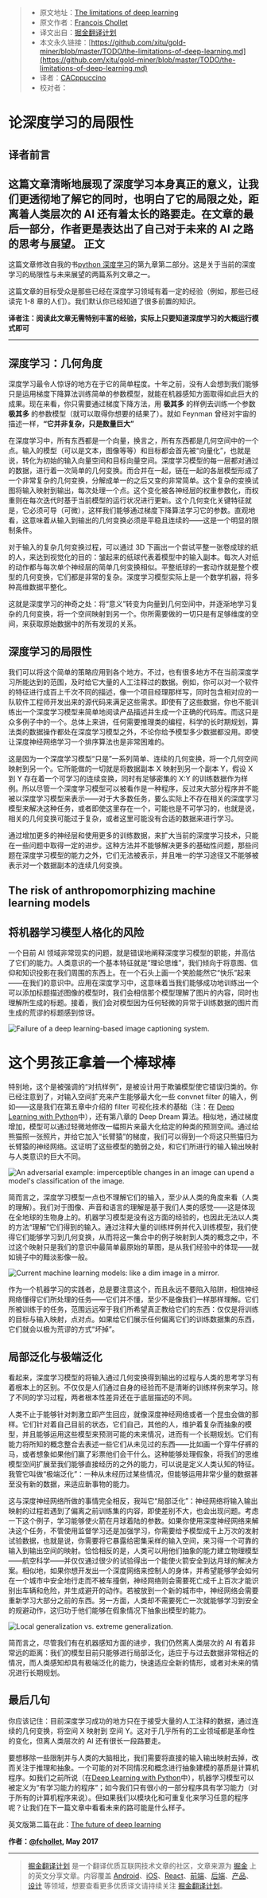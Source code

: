 
> * 原文地址：[The limitations of deep learning](https://blog.keras.io/the-limitations-of-deep-learning.html)
> * 原文作者：[Francois Chollet](https://twitter.com/fchollet)
> * 译文出自：[掘金翻译计划](https://github.com/xitu/gold-miner)
> * 本文永久链接：[https://github.com/xitu/gold-miner/blob/master/TODO/the-limitations-of-deep-learning.md](https://github.com/xitu/gold-miner/blob/master/TODO/the-limitations-of-deep-learning.md)
> * 译者：[CACppuccino](https://github.com/CACppuccino)
> * 校对者：

# 论深度学习的局限性


## 译者前言
这篇文章清晰地展现了深度学习本身真正的意义，让我们更透彻地了解它的同时，也明白了它的局限之处，距离着人类层次的 AI 还有着太长的路要走。在文章的最后一部分，作者更是表达出了自己对于未来的 AI 之路的思考与展望。
正文
---

这篇文章修改自我的书[python 深度学习](https://www.manning.com/books/deep-learning-with-python?a_aid=keras&amp;a_bid=76564dff)的第九章第二部分。这是关于当前的深度学习的局限性与未来展望的两篇系列文章之一。

这篇文章的目标受众是那些已经在深度学习领域有着一定的经验（例如，那些已经读完 1-8 章的人们）。我们默认你已经知道了很多前置的知识。  

**译者注：阅读此文章无需特别丰富的经验，实际上只要知道深度学习的大概运行模式即可**

---


## 深度学习：几何角度

深度学习最令人惊讶的地方在于它的简单程度。十年之前，没有人会想到我们能够只是运用梯度下降算法训练简单的参数模型，就能在机器感知方面取得如此巨大的成果。现在来看，你只需要通过梯度下降方法，用 **极其多** 的样例去训练一个参数 **极其多** 的参数模型（就可以取得你想要的结果了）。就如 Feynman 曾经对宇宙的描述一样，**“它并非复杂，只是数量巨大”**

在深度学习中，所有东西都是一个向量，换言之，所有东西都是几何空间中的一个点。输入的模型（可以是文本，图像等等）和目标都会首先被“向量化”，也就是说，转化为初始的输入向量空间和目标向量空间。深度学习模型的每一层都对通过的数据，进行着一次简单的几何变换。而合并在一起，链在一起的各层模型形成了一个非常复杂的几何变换，分解成单一的之后又变的非常简单。这个复杂的变换试图将输入映射到输出，每次处理一个点。这个变化被各神经层的权重参数化，而权重则在每次迭代时基于当前模型的运行状况进行更新。这个几何变化关键特征就是，它必须可导（可微），这样我们能够通过梯度下降算法学习它的参数。直观地看，这意味着从输入到输出的几何变换必须是平稳且连续的——这是一个明显的限制条件。

对于输入的复杂几何变换过程，可以通过 3D 下画出一个尝试平整一张卷成球的纸的人，来达到视觉化的目的：皱起来的纸球代表着模型中的输入副本。每次人对纸的动作都与每次单个神经层的简单几何变换相似。平整纸球的一套动作就是整个模型的几何变换，它们都是非常的复杂。深度学习模型实际上是一个数学机器，将多种高维数据平整化。

这就是深度学习的神奇之处：将“意义”转变为向量到几何空间中，并逐渐地学习复杂的几何变换，将一个空间映射到另一个。你所需要做的一切只是有足够维度的空间，来获取原始数据中的所有发现的关系。

## 深度学习的局限性

我们可以将这个简单的策略应用到各个地方。不过，也有很多地方不在当前深度学习所能达到的范围，及时给它大量的人工注释过的数据。例如，你可以对一个软件的特征进行成百上千次不同的描述，像一个项目经理那样写，同时包含相对应的一队软件工程师开发出来的源代码来满足这些需求。即使有了这些数据，你也不能训练出一个深度学习模型来简单地阅读产品描述并生成一个正确的代码库。而这只是众多例子中的一个。总体上来讲，任何需要推理类的编程，科学的长时期规划，算法类的数据操作都处在深度学习模型之外，不论你给予模型多少数据都没用。即使让深度神经网络学习一个排序算法也是非常困难的。

这是因为一个深度学习模型“只是”一系列简单、连续的几何变换，将一个几何空间映射到另一个。它所能做的一切就是将数据副本 X 映射到另一个副本 Y，假设 X 到 Y 存在着一个可学习的连续变换，同时有足够密集的 X:Y 的训练数据作为样例。所以尽管一个深度学习模型可以被看作是一种程序，反过来大部分程序并不能被以深度学习模型来表示——对于大多数任务，要么实际上不存在相关的深度学习模型来解决这种任务，或者即使这里存在一个，可能也是不可学习的，也就是说，相关的几何变换可能过于复杂，或者这里可能没有合适的数据来进行学习。

通过增加更多的神经层和使用更多的训练数据，来扩大当前的深度学习技术，只能在一些问题中取得一定的进步。这种方法并不能够解决更多的基础性问题，那些问题在深度学习模型的能力之外，它们无法被表示，并且唯一的学习途径又不能够被表示对一个数据副本的连续几何变换。

## The risk of anthropomorphizing machine learning models
## 将机器学习模型人格化的风险

一个目前 AI 领域非常现实的问题，就是错误地阐释深度学习模型的职能，并高估了它们的能力。人类意识的一个基本特征就是“理论思维”，我们倾向于将意图、信仰和知识投影在我们周围的东西上。在一个石头上画一个笑脸能然它“快乐”起来——在我们的意识中。应用在深度学习中，这意味着当我们能够成功地训练出一个可以添加标题描述图像的模型时，我们会相信那个模型理解了图片的内容，同时也理解所生成的标题。接着，我们会对模型因为任何轻微的异常于训练数据的图片而生成的荒谬的标题感到惊讶。

![Failure of a deep learning-based image captioning system.](https://blog.keras.io/img/limitations-of-dl/caption_fail.png)
# 这个男孩正拿着一个棒球棒

特别地，这个是被强调的“对抗样例”，是被设计用于欺骗模型使它错误归类的。你已经注意到了，对输入空间扩充来产生能够最大化一些 convnet filter 的输入，例如——这是我们在第五章中介绍的 filter 可视化技术的基础（注：在 [Deep Learning with Python](https://www.manning.com/books/deep-learning-with-python?a_aid=keras&a_bid=76564dff)中），还有第八章的 Deep Dream 算法。相似地，通过梯度增加，模型可以通过轻微地修改一幅照片来最大化给定的种类的预测空间。通过给熊猫照一张照片，并给它加入“长臂猿”的梯度，我们可以得到一个将这只熊猫归为长臂猿的神经网络。这证明了这些模型的脆弱之处，和它们所进行的输入输出映射与人类意识的巨大不同。

![An adversarial example: imperceptible changes in an image can upend a model's classification of the image.](https://blog.keras.io/img/limitations-of-dl/adversarial_example.png)

简而言之，深度学习模型一点也不理解它们的输入，至少从人类的角度来看（人类的理解）。我们对于图像、声音和语言的理解是基于我们人类的感觉——这是体现在全地球的生物身上的。机器学习模型是没有这方面的经验的，也因此无法以人类的方法“理解”它们得到的输入。通过注释大量的训练样例并代入训练模型，我们使得它们能够学习到几何变换，从而将这一集合中的例子映射到人类的概念之中，不过这个映射只是我们的意识中最简单最原始的草图，是从我们经验中的体现——就如镜子中的黯淡影像一般。

![Current machine learning models: like a dim image in a mirror.](https://blog.keras.io/img/limitations-of-dl/ml_model.png)

作为一个机器学习的实践者，总是要注意这个，而且永远不要陷入陷阱，相信神经网络懂得它们所处理的任务——它们并不懂，至少不是像我们一样那样理解。它们所被训练于的任务，范围远远窄于我们所希望真正教给它们的东西：仅仅是将训练的目标与输入映射，点对点。如果给它们展示任何偏离它们的训练数据集的东西，它们就会以极为荒谬的方式“坏掉”。

## 局部泛化与极端泛化

看起来，深度学习模型的将输入通过几何变换得到输出的过程与人类的思考学习有着根本上的区别。不仅仅是人们通过自身的经验而不是清晰的训练样例来学习。除了不同的学习过程，两者根本性差异还在于底层描述的不同。

人类不止于能够针对刺激立即产生回应，就像深度神经网络或者一个昆虫会做的那样。它们针对着自己目前的状态，它们自己，其他的人，维护着复杂而抽象的模型，并且能够运用这些模型来预测可能的未来情况，进而有一个长期规划。它们有能力将所知的概念整合去表述一些它们从未见过的东西——比如画一个穿牛仔裤的马，或者想象如果他们赢了彩票他们会干什么。这种能够处理假象，将我们的思维模型空间扩展至我们能够直接经历的之外的能力，可以说是定义人类认知的特征。我管它叫做“极端泛化”：一种从未经历过某些情况，但能够运用非常少量的数据甚至没有新的数据，来适应新事物的能力。

这与深度神经网络所做的事情完全相反，我叫它“局部泛化”：神经网络将输入输出映射的过程若遇到了偏离之前训练集的内容，即使差别不大，也会出现问题。考虑一下这个例子，学习能够使火箭在月球着陆的参数。如果你使用深度神经网络来解决这个任务，不管使用监督学习还是加强学习，你需要给予模型成千上万次的发射试验数据，也就是说，你需要将它暴露给密集采样的输入空间，来习得一个可靠的输入到输出空间的映射。恰恰相反的是，人类可以用他们抽象的能力建立物理模型——航空科学——并仅仅通过很少的试验得出一个能使火箭安全到达月球的解决方案。相似地，如果你想开发出一个深度网络来控制人的身体，并希望能够学会如何在一个城市中安全地行走而不被车撞倒，神经网络则会需要死亡成千上百次才能识别出车辆和危险，并生成避开的动作。若被放到一个新的城市中，神经网络会需要重新学习大部分之前的东西。另一方面，人类却不需要死亡一次就能够学习到安全的规避动作，这归功于他们能够在假象情况下抽象出模型的能力。

![Local generalization vs. extreme generalization.](https://blog.keras.io/img/limitations-of-dl/local_vs_extreme_generalization.png)

简而言之，尽管我们有在机器感知方面的进步，我们仍然离人类层次的 AI 有着非常远的距离：我们的模型目前只能够进行局部泛化，适应于与过去数据非常相近的情况，而人类感知却具有极端泛化的能力，快速适应全新的情形，或者对未来的情况进行长期规划。

## 最后几句

你应该记住：目前深度学习成功的地方只在于接受大量的人工注释的数据，通过连续的几何变换，将空间 X 映射到 空间 Y。这对于几乎所有的工业领域都是革命性的变化，但离人类层次的 AI 还有很长一段路要走。

要想移除一些限制并与人类的大脑相比，我们需要将直接的输入输出映射去掉，改而关注于推理和抽象。一个可能的对不同情况和概念进行抽象建模的基质是计算机程序。如我们之前所说（在[Deep Learning with Python](https://www.manning.com/books/deep-learning-with-python?a_aid=keras&amp;a_bid=76564dff)中），机器学习模型可以被定义为“有学习能力的程序”；如今我们只有很小的一部分程序具有学习能力（对于所有的计算机程序来说）。但如果我们以模块化和可重复化来学习任意的程序呢？让我们在下一篇文章中看看未来的路可能是什么样子。

英文版第二篇在此：[The future of deep learning](https://blog.keras.io/the-future-of-deep-learning.html)

**作者：[@fchollet](https://twitter.com/fchollet), May 2017**


---

> [掘金翻译计划](https://github.com/xitu/gold-miner) 是一个翻译优质互联网技术文章的社区，文章来源为 [掘金](https://juejin.im) 上的英文分享文章。内容覆盖 [Android](https://github.com/xitu/gold-miner#android)、[iOS](https://github.com/xitu/gold-miner#ios)、[React](https://github.com/xitu/gold-miner#react)、[前端](https://github.com/xitu/gold-miner#前端)、[后端](https://github.com/xitu/gold-miner#后端)、[产品](https://github.com/xitu/gold-miner#产品)、[设计](https://github.com/xitu/gold-miner#设计) 等领域，想要查看更多优质译文请持续关注 [掘金翻译计划](https://github.com/xitu/gold-miner)。
